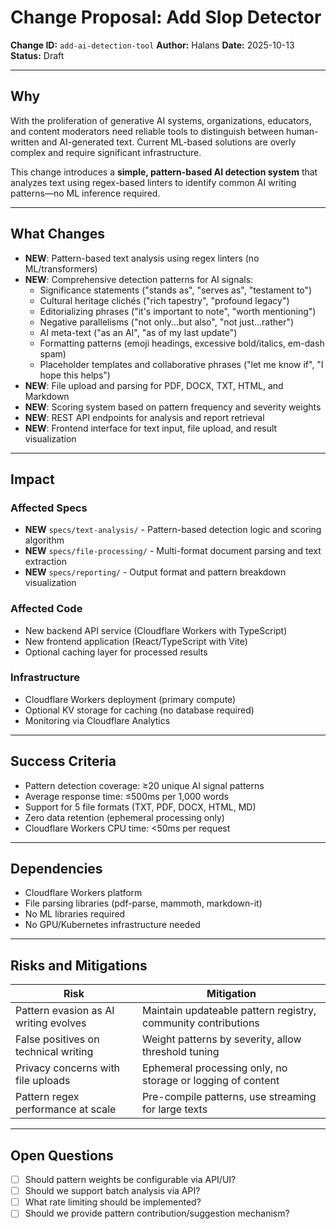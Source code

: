 # Change Proposal: Add Slop Detector

**Change ID:** `add-ai-detection-tool`
**Author:** Halans
**Date:** 2025-10-13
**Status:** Draft

---

## Why

With the proliferation of generative AI systems, organizations, educators, and content moderators need reliable tools to distinguish between human-written and AI-generated text. Current ML-based solutions are overly complex and require significant infrastructure.

This change introduces a **simple, pattern-based AI detection system** that analyzes text using regex-based linters to identify common AI writing patterns—no ML inference required.

---

## What Changes

- **NEW**: Pattern-based text analysis using regex linters (no ML/transformers)
- **NEW**: Comprehensive detection patterns for AI signals:
  - Significance statements ("stands as", "serves as", "testament to")
  - Cultural heritage clichés ("rich tapestry", "profound legacy")
  - Editorializing phrases ("it's important to note", "worth mentioning")
  - Negative parallelisms ("not only...but also", "not just...rather")
  - AI meta-text ("as an AI", "as of my last update")
  - Formatting patterns (emoji headings, excessive bold/italics, em-dash spam)
  - Placeholder templates and collaborative phrases ("let me know if", "I hope this helps")
- **NEW**: File upload and parsing for PDF, DOCX, TXT, HTML, and Markdown
- **NEW**: Scoring system based on pattern frequency and severity weights
- **NEW**: REST API endpoints for analysis and report retrieval
- **NEW**: Frontend interface for text input, file upload, and result visualization

---

## Impact

### Affected Specs
- **NEW** `specs/text-analysis/` - Pattern-based detection logic and scoring algorithm
- **NEW** `specs/file-processing/` - Multi-format document parsing and text extraction
- **NEW** `specs/reporting/` - Output format and pattern breakdown visualization

### Affected Code
- New backend API service (Cloudflare Workers with TypeScript)
- New frontend application (React/TypeScript with Vite)
- Optional caching layer for processed results

### Infrastructure
- Cloudflare Workers deployment (primary compute)
- Optional KV storage for caching (no database required)
- Monitoring via Cloudflare Analytics

---

## Success Criteria

- Pattern detection coverage: ≥20 unique AI signal patterns
- Average response time: ≤500ms per 1,000 words
- Support for 5 file formats (TXT, PDF, DOCX, HTML, MD)
- Zero data retention (ephemeral processing only)
- Cloudflare Workers CPU time: <50ms per request

---

## Dependencies

- Cloudflare Workers platform
- File parsing libraries (pdf-parse, mammoth, markdown-it)
- No ML libraries required
- No GPU/Kubernetes infrastructure needed

---

## Risks and Mitigations

| Risk | Mitigation |
|------|------------|
| Pattern evasion as AI writing evolves | Maintain updateable pattern registry, community contributions |
| False positives on technical writing | Weight patterns by severity, allow threshold tuning |
| Privacy concerns with file uploads | Ephemeral processing only, no storage or logging of content |
| Pattern regex performance at scale | Pre-compile patterns, use streaming for large texts |

---

## Open Questions

- [ ] Should pattern weights be configurable via API/UI?
- [ ] Should we support batch analysis via API?
- [ ] What rate limiting should be implemented?
- [ ] Should we provide pattern contribution/suggestion mechanism?
